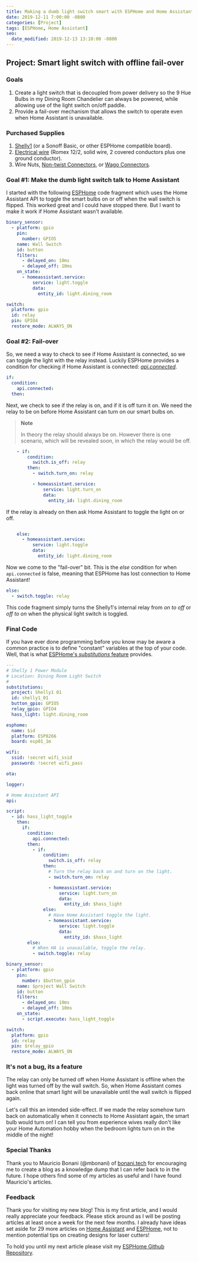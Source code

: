 ```yaml
---
title: Making a dumb light switch smart with ESPHome and Home Assistant
date: 2019-12-11 7:00:00 -0800
categories: [Project]
tags: [ESPHome, Home Assistant]
seo:
  date_modified: 2019-12-13 13:10:00 -0800
---
```


## Project: Smart light switch with offline fail-over

### Goals

1. Create a light switch that is decoupled from power delivery so the 9 Hue Bulbs in my Dining Room Chandelier can always be powered,
while allowing use of the light switch on/off paddle.
2. Provide a fail-over mechanism that allows the switch to operate even when Home Assistant is unavailable.

### Purchased Supplies

1. [Shelly1][shelly1] (or a Sonoff Basic, or other ESPHome compatible board).
2. [Electrical wire][romex] (Romex 12/2, solid wire, 2 covered conductors plus one ground conductor).
3. Wire Nuts, [Non-twist Connectors][non-twist-connectors], or [Wago Connectors][wago].

### Goal #1: Make the dumb light switch talk to Home Assistant

I started with the following [ESPHome][esphome] code fragment which uses the Home Assistant API to toggle the smart bulbs on or off when the wall switch is flipped. This worked great and I could have stopped there. But I want to make it work if Home Assistant wasn't available.

```yaml
binary_sensor:
  - platform: gpio
    pin:
      number: GPIO5
    name: Wall Switch
    id: button
    filters:
      - delayed_on: 10ms
      - delayed_off: 10ms
    on_state:
      - homeassistant.service:
          service: light.toggle
          data:
            entity_id: light.dining_room

switch:
  platform: gpio
  id: relay
  pin: GPIO4
  restore_mode: ALWAYS_ON
```

### Goal #2: Fail-over

So, we need a way to check to see if Home Assistant is connected, so we can toggle the light with the relay instead. Luckily ESPHome provides a condition for checking if Home Assistant is connected: [*api.connected*][api-connected].

```yaml
if:
  condition:
    api.connected:
  then:
```

Next, we check to see if the relay is on, and if it is off turn it on. We need the relay to be on before Home Assistant can turn on our smart bulbs on.

> **Note**
>
> In theory the relay should always be on. However there is one scenario, which will be revealed soon, in which the relay would be off.

```yaml
    - if:
        condition:
          switch.is_off: relay
        then:
          - switch.turn_on: relay

          - homeassistant.service:
              service: light.turn_on
              data:
                entity_id: light.dining_room
```

If the relay is already on then ask Home Assistant to toggle the light on or off.

```yaml

    else:
      - homeassistant.service:
          service: light.toggle
          data:
            entity_id: light.dining_room
```

Now we come to the "fail-over" bit. This is the *else* condition for when `api.connected` is false, meaning that ESPHome has lost connection to Home Assistant!

```yaml
else:
  - switch.toggle: relay
```

This code fragment simply turns the Shelly1's internal relay from *on to off* or *off to on* when the physical light switch is toggled.

### Final Code

If you have ever done programming before you know may be aware a common practice is to define "constant" variables at the top of your code. Well, that is what [ESPHome's *substitutions* feature][substitutions] provides.

```yaml
---
# Shelly 1 Power Module
# Location: Dining Room Light Switch
#
substitutions:
  project: Shelly1 01
  id: shelly1_01
  button_gpio: GPIO5
  relay_gpio: GPIO4
  hass_light: light.dining_room

esphome:
  name: $id
  platform: ESP8266
  board: esp01_1m

wifi:
  ssid: !secret wifi_ssid
  password: !secret wifi_pass

ota:

logger:

# Home Assistant API
api:

script:
  - id: hass_light_toggle
    then:
      if:
        condition:
          api.connected:
        then:
          - if:
              condition:
                switch.is_off: relay
              then:
                # Turn the relay back on and turn on the light.
                - switch.turn_on: relay

                - homeassistant.service:
                    service: light.turn_on
                    data:
                      entity_id: $hass_light
              else:
                # Have Home Assistant toggle the light.
                - homeassistant.service:
                    service: light.toggle
                    data:
                      entity_id: $hass_light
        else:
          # When HA is unavailable, toggle the relay.
          - switch.toggle: relay

binary_sensor:
  - platform: gpio
    pin:
      number: $button_gpio
    name: $project Wall Switch
    id: button
    filters:
      - delayed_on: 10ms
      - delayed_off: 10ms
    on_state:
      - script.execute: hass_light_toggle

switch:
  platform: gpio
  id: relay
  pin: $relay_gpio
  restore_mode: ALWAYS_ON
```

### It's not a bug, its a feature

The relay can only be turned off when Home Assistant is offline when the light was turned off by the wall switch. So, when Home Assistant comes back online that smart light will be unavailable until the wall switch is flipped again.

Let's call this an intended side-effect. If we made the relay somehow turn back on automatically when it connects to Home Assistant again, the smart bulb would turn on! I can tell you from experience wives really don't like your Home Automation hobby when the bedroom lights turn on in the middle of the night!

### Special Thanks

Thank you to Mauricio Bonani (@mbonani) of [bonani.tech][bonanitech] for encouraging me to create a blog as a knowledge dump that I can refer back to in the future. I hope others find some of my articles as useful and I have found Mauricio's articles.

### Feedback

Thank you for visiting my new blog! This is my first article, and I would really appreciate your feedback. Please stick around as I will be
 posting articles at least once a week for the next few months. I already have ideas set aside for 29 more articles on [Home Assistant](/tags/home-assistant/) and [ESPHome](/tags/esphome/), not to mention potential tips on creating designs for laser cutters!

To hold you until my next article please visit my [ESPHome Github Repository][esphome-config].

[esphome-config]: https://github.com/brianhanifin/esphome-config
[bonanitech]: https://bonani.tech/

[esphome]: https://esphome.io/
[api-connected]: https://esphome.io/components/api.html
[substitutions]: https://esphome.io/guides/configuration-types.html?#substitutions

[shelly1]: https://www.amazon.com/gp/product/B07G33LNDY?ie=UTF8&tag=brianhanifi0d-20&camp=1789&linkCode=xm2&creativeASIN=B07G33LNDY
[romex]: https://www.amazon.com/gp/product/B0069F4CXQ?ie=UTF8&tag=brianhanifi0d-20&camp=1789&linkCode=xm2&creativeASIN=B0069F4CXQ
[non-twist-connectors]: https://www.amazon.com/gp/product/B07DW1QZF5/ref=as_li_tl?ie=UTF8&camp=1789&creative=9325&creativeASIN=B07DW1QZF5&linkCode=as2&tag=brianhanifi0d-20&linkId=b9b4a1708258bbb1a213949082a0eb84
[wago]: https://www.amazon.com/gp/product/B01N5JXOVF?ie=UTF8&tag=brianhanifi0d-20&camp=1789&linkCode=xm2&creativeASIN=B01N5JXOVF
